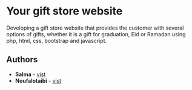 # Your gift store website 
 Developing a gift store website that provides the customer with 
several options of gifts, whether it is a gift for graduation, Eid 
or Ramadan using php, html, css, bootstrap and javascript.





 
## Authors

* **Salma** -  [vist](https://github.com/sal-ma8)
* **Noufalotaibi** -  [vist](https://github.com/Noufalotaibi3)
